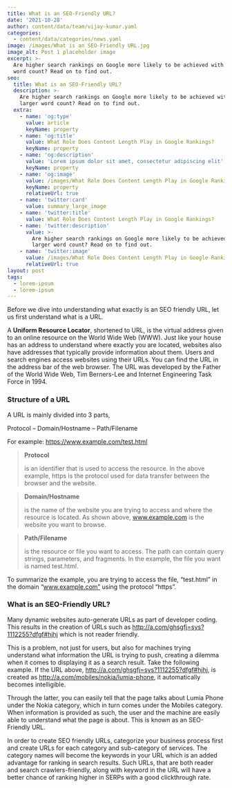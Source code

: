 ```yaml
---
title: What is an SEO-Friendly URL?
date: '2021-10-28'
author: content/data/team/vijay-kumar.yaml
categories:
  - content/data/categories/news.yaml
image: /images/What is an SEO-Friendly URL.jpg
image_alt: Post 1 placeholder image
excerpt: >-
  Are higher search rankings on Google more likely to be achieved with a larger
  word count? Read on to find out.
seo:
  title: What is an SEO-Friendly URL?
  description: >-
    Are higher search rankings on Google more likely to be achieved with a
    larger word count? Read on to find out.
  extra:
    - name: 'og:type'
      value: article
      keyName: property
    - name: 'og:title'
      value: What Role Does Content Length Play in Google Rankings?
      keyName: property
    - name: 'og:description'
      value: 'Lorem ipsum dolor sit amet, consectetur adipiscing elit'
      keyName: property
    - name: 'og:image'
      value: /images/What Role Does Content Length Play in Google Rankings (1).jpg
      keyName: property
      relativeUrl: true
    - name: 'twitter:card'
      value: summary_large_image
    - name: 'twitter:title'
      value: What Role Does Content Length Play in Google Rankings?
    - name: 'twitter:description'
      value: >-
        Are higher search rankings on Google more likely to be achieved with a
        larger word count? Read on to find out.
    - name: 'twitter:image'
      value: /images/What Role Does Content Length Play in Google Rankings (1).jpg
      relativeUrl: true
layout: post
tags:
  - lorem-ipsum
  - lorem-ipsum
---
```

Before we dive into understanding what exactly is an SEO friendly URL, let us first understand what is a URL.

A **Uniform Resource Locator**, shortened to URL, is the virtual address given to an online resource on the World Wide Web (WWW). Just like your house has an address to understand where exactly you are located, websites also have addresses that typically provide information about them. Users and search engines access websites using their URLs. You can find the URL in the address bar of the web browser. The URL was developed by the Father of the World Wide Web, Tim Berners-Lee and Internet Engineering Task Force in 1994.

### Structure of a URL

A URL is mainly divided into 3 parts,

Protocol – Domain/Hostname – Path/Filename 

For example: https://www.example.com/test.html

> **Protocol**
>
>  is an identifier that is used to access the resource. In the above example, https is the protocol used for data transfer between the browser and the website.

> **Domain/Hostname**
>
>  is the name of the website you are trying to access and where the resource is located. As shown above, www.example.com is the website you want to browse.

> **Path/Filename**
>
>  is the resource or file you want to access. The path can contain query strings, parameters, and fragments. In the example, the file you want is named test.html.

To summarize the example, you are trying to access the file, “test.html” in the domain “www.example.com” using the protocol “https”.

### What is an SEO-Friendly URL?

Many dynamic websites auto-generate URLs as part of developer coding. This results in the creation of URLs such as http://a.com/ghsgfj=sys?1112255?dfgf#hjhj which is not reader friendly. 

This is a problem, not just for users, but also for machines trying understand what information the URL is trying to push, creating a dilemma when it comes to displaying it as a search result. Take the following example. If the URL above, http://a.com/ghsgfj=sys?1112255?dfgf#hjhj, is created as http://a.com/mobiles/nokia/lumia-phone, it automatically becomes intelligible. 

Through the latter, you can easily tell that the page talks about Lumia Phone under the Nokia category, which in turn comes under the Mobiles category. When information is provided as such, the user and the machine are easily able to understand what the page is about. This is known as an SEO-Friendly URL.

In order to create SEO friendly URLs, categorize your business process first and create URLs for each category and sub-category of services. The category names will become the keywords in your URL which is an added advantage for ranking in search results. Such URLs, that are both reader and search crawlers-friendly, along with keyword in the URL will have a better chance of ranking higher in SERPs with a good clickthrough rate.
